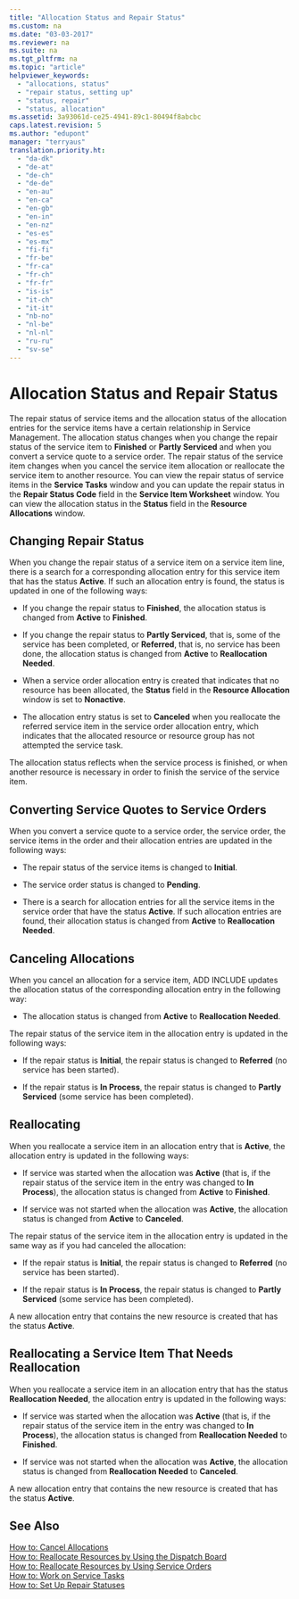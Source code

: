 ```yaml
---
title: "Allocation Status and Repair Status"
ms.custom: na
ms.date: "03-03-2017"
ms.reviewer: na
ms.suite: na
ms.tgt_pltfrm: na
ms.topic: "article"
helpviewer_keywords: 
  - "allocations, status"
  - "repair status, setting up"
  - "status, repair"
  - "status, allocation"
ms.assetid: 3a93061d-ce25-4941-89c1-80494f8abcbc
caps.latest.revision: 5
ms.author: "edupont"
manager: "terryaus"
translation.priority.ht: 
  - "da-dk"
  - "de-at"
  - "de-ch"
  - "de-de"
  - "en-au"
  - "en-ca"
  - "en-gb"
  - "en-in"
  - "en-nz"
  - "es-es"
  - "es-mx"
  - "fi-fi"
  - "fr-be"
  - "fr-ca"
  - "fr-ch"
  - "fr-fr"
  - "is-is"
  - "it-ch"
  - "it-it"
  - "nb-no"
  - "nl-be"
  - "nl-nl"
  - "ru-ru"
  - "sv-se"
---
```

# Allocation Status and Repair Status
The repair status of service items and the allocation status of the allocation entries for the service items have a certain relationship in Service Management. The allocation status changes when you change the repair status of the service item to **Finished** or **Partly Serviced** and when you convert a service quote to a service order. The repair status of the service item changes when you cancel the service item allocation or reallocate the service item to another resource. You can view the repair status of service items in the **Service Tasks** window and you can update the repair status in the **Repair Status Code** field in the **Service Item Worksheet** window. You can view the allocation status in the **Status** field in the **Resource Allocations** window.  
  
## Changing Repair Status  
 When you change the repair status of a service item on a service item line, there is a search for a corresponding allocation entry for this service item that has the status **Active**. If such an allocation entry is found, the status is updated in one of the following ways:  
  
-   If you change the repair status to **Finished**, the allocation status is changed from **Active** to **Finished**.  
  
-   If you change the repair status to **Partly Serviced**, that is, some of the service has been completed, or **Referred**, that is, no service has been done, the allocation status is changed from **Active** to **Reallocation Needed**.  
  
-   When a service order allocation entry is created that indicates that no resource has been allocated, the **Status** field in the **Resource Allocation** window is set to **Nonactive**.  
  
-   The allocation entry status is set to **Canceled** when you reallocate the referred service item in the service order allocation entry, which indicates that the allocated resource or resource group has not attempted the service task.  
  
 The allocation status reflects when the service process is finished, or when another resource is necessary in order to finish the service of the service item.  
  
## Converting Service Quotes to Service Orders  
 When you convert a service quote to a service order, the service order, the service items in the order and their allocation entries are updated in the following ways:  
  
-   The repair status of the service items is changed to **Initial**.  
  
-   The service order status is changed to **Pending**.  
  
-   There is a search for allocation entries for all the service items in the service order that have the status **Active**. If such allocation entries are found, their allocation status is changed from **Active** to **Reallocation Needed**.  
  
## Canceling Allocations  
 When you cancel an allocation for a service item, ADD INCLUDE<!--[!INCLUDE[navnow](../ApplicationDesign/includes/navnow_md.md)]--> updates the allocation status of the corresponding allocation entry in the following way:  
  
-   The allocation status is changed from **Active** to **Reallocation Needed**.  
  
 The repair status of the service item in the allocation entry is updated in the following ways:  
  
-   If the repair status is **Initial**, the repair status is changed to **Referred** \(no service has been started\).  
  
-   If the repair status is **In Process**, the repair status is changed to **Partly Serviced** \(some service has been completed\).  
  
## Reallocating  
 When you reallocate a service item in an allocation entry that is **Active**, the allocation entry is updated in the following ways:  
  
-   If service was started when the allocation was **Active** \(that is, if the repair status of the service item in the entry was changed to **In Process**\), the allocation status is changed from **Active** to **Finished**.  
  
-   If service was not started when the allocation was **Active**, the allocation status is changed from **Active** to **Canceled**.  
  
 The repair status of the service item in the allocation entry is updated in the same way as if you had canceled the allocation:  
  
-   If the repair status is **Initial**, the repair status is changed to **Referred** \(no service has been started\).  
  
-   If the repair status is **In Process**, the repair status is changed to **Partly Serviced** \(some service has been completed\).  
  
 A new allocation entry that contains the new resource is created that has the status **Active**.  
  
## Reallocating a Service Item That Needs Reallocation  
 When you reallocate a service item in an allocation entry that has the status **Reallocation Needed**, the allocation entry is updated in the following ways:  
  
-   If service was started when the allocation was **Active** \(that is, if the repair status of the service item in the entry was changed to **In Process**\), the allocation status is changed from **Reallocation Needed** to **Finished**.  
  
-   If service was not started when the allocation was **Active**, the allocation status is changed from **Reallocation Needed** to **Canceled**.  
  
 A new allocation entry that contains the new resource is created that has the status **Active**.  
  
## See Also  
 [How to: Cancel Allocations](../Service/how-to-cancel-allocations.md)   
 [How to: Reallocate Resources by Using the Dispatch Board](../Service/how-to-reallocate-resources-by-using-the-dispatch-board.md)   
 [How to: Reallocate Resources by Using Service Orders](../Service/how-to-reallocate-resources-by-using-service-orders.md)   
 [How to: Work on Service Tasks](../Service/how-to-work-on-service-tasks.md)   
 [How to: Set Up Repair Statuses](../Service/how-to-set-up-repair-statuses.md)